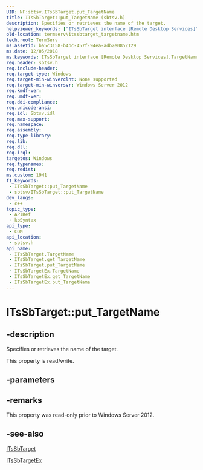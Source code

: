 ```yaml
---
UID: NF:sbtsv.ITsSbTarget.put_TargetName
title: ITsSbTarget::put_TargetName (sbtsv.h)
description: Specifies or retrieves the name of the target.
helpviewer_keywords: ["ITsSbTarget interface [Remote Desktop Services]","TargetName property","ITsSbTarget.TargetName","ITsSbTarget.put_TargetName","ITsSbTarget::TargetName","ITsSbTarget::get_TargetName","ITsSbTarget::put_TargetName","ITsSbTargetEx interface [Remote Desktop Services]","TargetName property","ITsSbTargetEx.TargetName","ITsSbTargetEx::get_TargetName","ITsSbTargetEx::put_TargetName","TargetName property [Remote Desktop Services]","TargetName property [Remote Desktop Services]","ITsSbTarget interface","TargetName property [Remote Desktop Services]","ITsSbTargetEx interface","put_TargetName","sbtsv/ITsSbTarget::TargetName","sbtsv/ITsSbTarget::get_TargetName","sbtsv/ITsSbTarget::put_TargetName","sbtsv/ITsSbTargetEx::TargetName","sbtsv/ITsSbTargetEx::get_TargetName","sbtsv/ITsSbTargetEx::put_TargetName","termserv.itssbtarget_targetname"]
old-location: termserv\itssbtarget_targetname.htm
tech.root: TermServ
ms.assetid: ba5c3158-b4bc-457f-94ea-adb2e0852129
ms.date: 12/05/2018
ms.keywords: ITsSbTarget interface [Remote Desktop Services],TargetName property, ITsSbTarget.TargetName, ITsSbTarget.put_TargetName, ITsSbTarget::TargetName, ITsSbTarget::get_TargetName, ITsSbTarget::put_TargetName, ITsSbTargetEx interface [Remote Desktop Services],TargetName property, ITsSbTargetEx.TargetName, ITsSbTargetEx::get_TargetName, ITsSbTargetEx::put_TargetName, TargetName property [Remote Desktop Services], TargetName property [Remote Desktop Services],ITsSbTarget interface, TargetName property [Remote Desktop Services],ITsSbTargetEx interface, put_TargetName, sbtsv/ITsSbTarget::TargetName, sbtsv/ITsSbTarget::get_TargetName, sbtsv/ITsSbTarget::put_TargetName, sbtsv/ITsSbTargetEx::TargetName, sbtsv/ITsSbTargetEx::get_TargetName, sbtsv/ITsSbTargetEx::put_TargetName, termserv.itssbtarget_targetname
req.header: sbtsv.h
req.include-header: 
req.target-type: Windows
req.target-min-winverclnt: None supported
req.target-min-winversvr: Windows Server 2012
req.kmdf-ver: 
req.umdf-ver: 
req.ddi-compliance: 
req.unicode-ansi: 
req.idl: Sbtsv.idl
req.max-support: 
req.namespace: 
req.assembly: 
req.type-library: 
req.lib: 
req.dll: 
req.irql: 
targetos: Windows
req.typenames: 
req.redist: 
ms.custom: 19H1
f1_keywords:
 - ITsSbTarget::put_TargetName
 - sbtsv/ITsSbTarget::put_TargetName
dev_langs:
 - c++
topic_type:
 - APIRef
 - kbSyntax
api_type:
 - COM
api_location:
 - sbtsv.h
api_name:
 - ITsSbTarget.TargetName
 - ITsSbTarget.get_TargetName
 - ITsSbTarget.put_TargetName
 - ITsSbTargetEx.TargetName
 - ITsSbTargetEx.get_TargetName
 - ITsSbTargetEx.put_TargetName
---
```


# ITsSbTarget::put_TargetName


## -description

Specifies or retrieves the name of the target.

This property is read/write.

## -parameters

## -remarks

This property was read-only prior to Windows Server 2012.

## -see-also

<a href="https://docs.microsoft.com/windows/desktop/api/sbtsv/nn-sbtsv-itssbtarget">ITsSbTarget</a>



<a href="https://docs.microsoft.com/windows/desktop/TermServ/itssbtargetex">ITsSbTargetEx</a>

